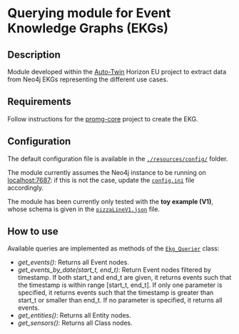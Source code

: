# Querying module for Event Knowledge Graphs (EKGs)

## Description

Module developed within the [Auto-Twin](https://www.auto-twin-project.eu/) Horizon EU project 
to extract data from Neo4j EKGs representing the different use cases.

## Requirements

Follow instructions for the [promg-core](https://github.com/Ava-S/promg-core) project to create the EKG.

## Configuration

The default configuration file is available in the [`./resources/config/`](resources/config) folder.

The module currently assumes the Neo4j instance to be running on [localhost:7687](http://localhost:7687): 
if this is not the case, update the [`config.ini`](resources/config/config.ini) file accordingly.

The module has been currently only tested with the **toy example (V1)**, whose schema 
is given in the [`pizzaLineV1.json`](resources/schemas/pizzaLineV1.json) file.

## How to use

Available queries are implemented as methods of the [`Ekg_Querier`](it/polimi/mgrs/ekg_queries.py) class:

- *get_events()*: Returns all Event nodes.
- *get_events_by_date(start_t, end_t)*: Return Event nodes filtered by timestamp. If both start_t and end_t are given, it returns events such that the timestamp is within range [start_t, end_t]. If only one parameter is specified, it returns events such that the timestamp is greater than start_t or smaller than end_t. If no parameter is specified, it returns all events.
- *get_entities()*: Returns all Entity nodes.
- *get_sensors()*: Returns all Class nodes.

